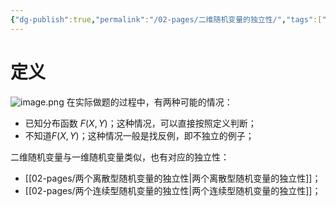 ```yaml
---
{"dg-publish":true,"permalink":"/02-pages/二维随机变量的独立性/","tags":["personal/blog","概率论","概念"]}
---
```


# 定义
![image.png](https://yelanyanyu-img-bed.oss-cn-hangzhou.aliyuncs.com/img/blog/2024/06/20240610195815.png)
在实际做题的过程中，有两种可能的情况：
 - 已知分布函数 $\displaystyle F(X,Y)$；这种情况，可以直接按照定义判断；
 - 不知道$\displaystyle F(X,Y)$；这种情况一般是找反例，即不独立的例子；

二维随机变量与一维随机变量类似，也有对应的独立性：
 - [[02-pages/两个离散型随机变量的独立性\|两个离散型随机变量的独立性]]；
 - [[02-pages/两个连续型随机变量的独立性\|两个连续型随机变量的独立性]]；